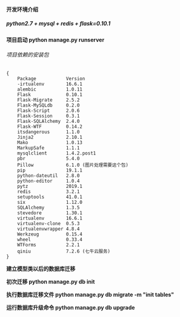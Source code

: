 #### 开发环境介绍

##### python2.7 + mysql + redis + flask=0.10.1 
**项目启动 python manage.py runserver**
###### 项目依赖的安装包

```
{
    Package           Version
    -irtualenv        16.6.1
    alembic           1.0.11
    Flask             0.10.1
    Flask-Migrate     2.5.2
    Flask-MySQLdb     0.2.0
    Flask-Script      2.0.6
    Flask-Session     0.3.1
    Flask-SQLAlchemy  2.4.0
    Flask-WTF         0.14.2
    itsdangerous      1.1.0
    Jinja2            2.10.1
    Mako              1.0.13
    MarkupSafe        1.1.1
    mysqlclient       1.4.2.post1
    pbr               5.4.0
    Pillow            6.1.0 (图片处理需要这个包)
    pip               19.1.1
    python-dateutil   2.8.0
    python-editor     1.0.4
    pytz              2019.1
    redis             3.2.1
    setuptools        41.0.1
    six               1.12.0
    SQLAlchemy        1.3.5
    stevedore         1.30.1
    virtualenv        16.6.1
    virtualenv-clone  0.5.3
    virtualenvwrapper 4.8.4
    Werkzeug          0.15.4
    wheel             0.33.4
    WTForms           2.2.1
    qiniu             7.2.6 (七牛云服务)
}

```

**建立模型类以后的数据库迁移**

**初次迁移 python manage.py db init**

**执行数据库迁移文件 python manage.py db migrate -m "init tables"**

**运行数据库升级命令 python manage.py db upgrade**
